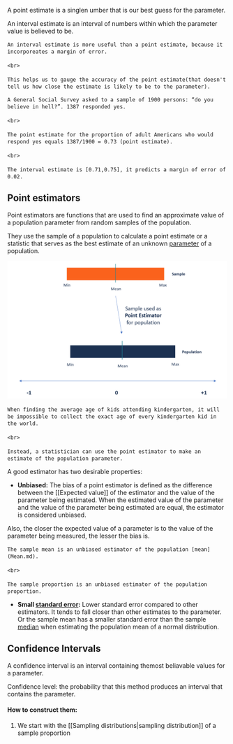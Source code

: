 A point estimate is a singlen umber that is our best guess for the parameter.

An interval estimate is an interval of numbers within which the parameter value is believed to be.


```ad-note
An interval estimate is more useful than a point estimate, because it incorporeates a margin of error.

<br>

This helps us to gauge the accuracy of the point estimate(that doesn't tell us how close the estimate is likely to be to the parameter).
```

```ad-example
A General Social Survey asked to a sample of 1900 persons: “do you believe in hell?”. 1387 responded yes. 

<br>

The point estimate for the proportion of adult Americans who would respond yes equals 1387/1900 = 0.73 (point estimate). 

<br>

The interval estimate is [0.71,0.75], it predicts a margin of error of 0.02.
```


## Point estimators

Point estimators are functions that are used to find an approximate value of a population parameter from random samples of the population.

They use the sample of a population to calculate a point estimate or a statistic that serves as the best estimate of an unknown [parameter](https://corporatefinanceinstitute.com/resources/knowledge/other/parameter/) of a population.

![](../z_images/Pasted%20image%2020230323144134.png)

```ad-example
When finding the average age of kids attending kindergarten, it will be impossible to collect the exact age of every kindergarten kid in the world. 

<br>

Instead, a statistician can use the point estimator to make an estimate of the population parameter.
```


A good estimator has two desirable properties:

- **Unbiased:** The bias of a point estimator is defined as the difference between the [[Expected value]] of the estimator and the value of the parameter being estimated. When the estimated value of the parameter and the value of the parameter being estimated are equal, the estimator is considered unbiased.

Also, the closer the expected value of a parameter is to the value of the parameter being measured, the lesser the bias is.

```ad-example
The sample mean is an unbiased estimator of the population [mean](Mean.md).

<br>

The sample proportion is an unbiased estimator of the population proportion.
```

- **Small [standard error](Standard%20Error.md):** Lower standard error compared to other estimators. It tends to fall closer than other estimates to the parameter. Or the sample mean has a smaller standard error than the sample [median](Median.md) when estimating the population mean of a normal distribution.


## Confidence Intervals

A confidence interval is an interval containing themost beliavable values for a parameter.

Confidence level: the probability that this method produces an interval that contains the parameter.

#### How to construct them:

1. We start with the [[Sampling distributions|sampling distribution]] of a sample proportion